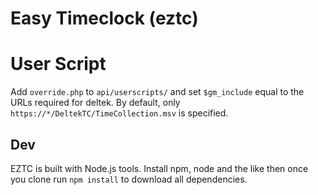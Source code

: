 # Easy Timeclock (eztc)

# User Script
Add `override.php` to `api/userscripts/` and set `$gm_include` equal to the URLs required for deltek. By default, only `https://*/DeltekTC/TimeCollection.msv` is specified.


## Dev

EZTC is built with Node.js tools. Install npm, node and the like then once you clone run `npm install` to download all dependencies.
